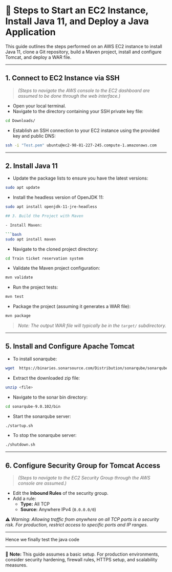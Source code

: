 # 🚀 Steps to Start an EC2 Instance, Install Java 11, and Deploy a Java Application

This guide outlines the steps performed on an AWS EC2 instance to install Java 11, clone a Git repository, build a Maven project, install and configure Tomcat, and deploy a WAR file.

---

## 1. Connect to EC2 Instance via SSH

> *(Steps to navigate the AWS console to the EC2 dashboard are assumed to be done through the web interface.)*

- Open your local terminal.
- Navigate to the directory containing your SSH private key file:

```bash
cd Downloads/
```
- Establish an SSH connection to your EC2 instance using the provided key and public DNS:

```bash
ssh -i "Test.pem" ubuntu@ec2-98-81-227-245.compute-1.amazonaws.com
```

---

## 2. Install Java 11

- Update the package lists to ensure you have the latest versions:

```bash
sudo apt update
```

- Install the headless version of OpenJDK 11:

```bash
sudo apt install openjdk-11-jre-headless

## 3. Build the Project with Maven

- Install Maven:

```bash
sudo apt install maven
```

- Navigate to the cloned project directory:

```bash
cd Train ticket reservation system 
```

- Validate the Maven project configuration:

```bash
mvn validate
```

- Run the project tests:

```bash
mvn test
```

- Package the project (assuming it generates a WAR file):

```bash
mvn package
```

> *Note: The output WAR file will typically be in the `target/` subdirectory.*

---

## 5. Install and Configure Apache Tomcat

- To install sonarqube:

```bash
wget  https://binaries.sonarsource.com/Distribution/sonarqube/sonarqube-6.7.7.zip
```

- Extract the downloaded zip file:

```bash
unzip <file>
```

- Navigate to the sonar bin directory:

```bash
cd sonarqube-9.0.102/bin
```

- Start the sonarqube server:

```bash
./startup.sh
```

- To stop the sonarqube server:

```bash
./shutdown.sh
```

---

## 6. Configure Security Group for Tomcat Access

> *(Steps to navigate to the EC2 Security Group through the AWS console are assumed.)*

- Edit the **Inbound Rules** of the security group.
- Add a rule:
  - **Type:** All TCP
  - **Source:** Anywhere IPv4 (`0.0.0.0/0`)

⚠️ *Warning: Allowing traffic from anywhere on all TCP ports is a security risk. For production, restrict access to specific ports and IP ranges.*

---
Hence we finally test the java code

---

📌 **Note:** This guide assumes a basic setup. For production environments, consider security hardening, firewall rules, HTTPS setup, and scalability measures.
